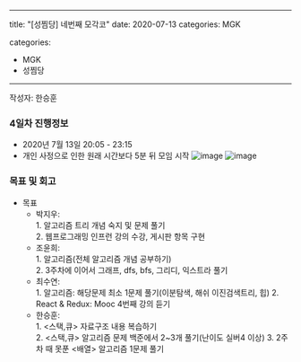 
---
title: "[성찜당] 네번째 모각코"
date: 2020-07-13
categories: MGK

categories: 
 - MGK
 - 성찜당
--- 

작성자: 한승훈
### 4일차 진행정보  
+ 2020년 7월 13일 20:05 - 23:15  
+ 개인 사정으로 인한 원래 시간보다 5분 뒤 모임 시작
![image](https://user-images.githubusercontent.com/34434155/87302014-90284a00-c54b-11ea-833b-fe7f73bde07c.png)
![image](https://user-images.githubusercontent.com/34434155/87302054-a6cea100-c54b-11ea-87c8-202e6e335fa9.png)
### 목표 및 회고  
+ 목표  
  - 박지우:   
        1. 알고리즘 트리 개념 숙지 및 문제 풀기    
        2. 웹프로그래밍 인프런 강의 수강, 게시판 항목 구현   
  - 조윤희:   
        1. 알고리즘(전체 알고리즘 개념 공부하기)   
        2. 3주차에 이어서 그래프, dfs, bfs, 그리디, 익스트라 풀기    
  - 최수연:   
        1. 알고리즘: 해당문제 최소 1문제 풀기(이분탐색, 해쉬 이진검색트리, 힙)
        2. React & Redux: Mooc 4번째 강의 듣기         
  - 한승훈:   
        1. <스택,큐> 자료구조 내용 복습하기   
        2. <스택,큐> 알고리즘 문제 백준에서 2~3개 풀기(난이도 실버4 이상)
        3. 2주차 때 못푼 <배열> 알고리즘 1문제 풀기
